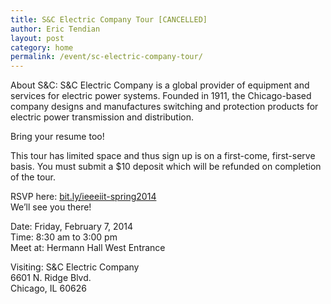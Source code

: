 ```yaml
---
title: S&C Electric Company Tour [CANCELLED]
author: Eric Tendian
layout: post
category: home
permalink: /event/sc-electric-company-tour/
---
```


About S&C: S&C Electric Company is a global provider of equipment and services for electric power systems. Founded in 1911, the Chicago-based company designs and manufactures switching and protection products for electric power transmission and distribution.

Bring your resume too!

This tour has limited space and thus sign up is on a first-come, first-serve basis. You must submit a $10 deposit which will be refunded on completion of the tour.

RSVP here: [bit.ly/ieeeiit-spring2014](http://bit.ly/ieeeiit-spring2014)<br>
We’ll see you there!

Date: Friday, February 7, 2014<br>
Time: 8:30 am to 3:00 pm<br>
Meet at: Hermann Hall West Entrance

Visiting:
S&C Electric Company<br>
6601 N. Ridge Blvd.<br>
Chicago, IL 60626
